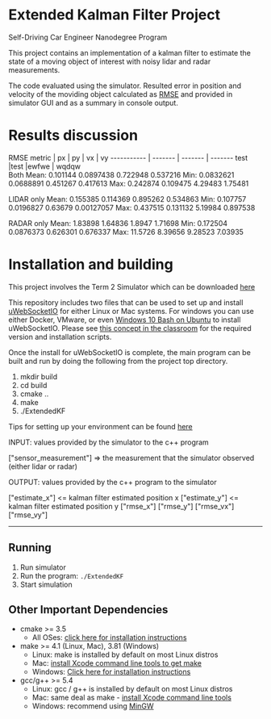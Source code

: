 # Extended Kalman Filter Project
Self-Driving Car Engineer Nanodegree Program

This project contains an implementation of a kalman filter to estimate the state of a moving object of interest with noisy lidar and radar measurements. 

The code evaluated using the simulator. Resulted error in position and velocity of the moviding object calculated as [RMSE](https://en.wikipedia.org/wiki/Root-mean-square_deviation) and provided in simulator GUI and as a summary in console output.

# Results discussion
RMSE metric |   px    | py | vx | vy
----------- | ------- |  ------- | ------- 
test        |test     |ewfwe     | wqdqw   
Both
	Mean: 0.101144 0.0897438 0.722948 0.537216
	Min:  0.0832621 0.0688891 0.451267 0.417613
	Max:  0.242874 0.109475 4.29483 1.75481

LIDAR only
    Mean: 0.155385 0.114369 0.895262 0.534863
	Min:  0.107757 0.0196827 0.63679 0.00127057
	Max:  0.437515 0.131132 5.19984 0.897538


RADAR only
	Mean: 1.83898 1.64836 1.8947 1.71698
	Min:  0.172504 0.0876373 0.626301 0.676337
	Max:  11.5726 8.39656 9.28523 7.03935

# Installation and building

This project involves the Term 2 Simulator which can be downloaded [here](https://github.com/udacity/self-driving-car-sim/releases)

This repository includes two files that can be used to set up and install [uWebSocketIO](https://github.com/uWebSockets/uWebSockets) for either Linux or Mac systems. For windows you can use either Docker, VMware, or even [Windows 10 Bash on Ubuntu](https://www.howtogeek.com/249966/how-to-install-and-use-the-linux-bash-shell-on-windows-10/) to install uWebSocketIO. Please see [this concept in the classroom](https://classroom.udacity.com/nanodegrees/nd013/parts/40f38239-66b6-46ec-ae68-03afd8a601c8/modules/0949fca6-b379-42af-a919-ee50aa304e6a/lessons/f758c44c-5e40-4e01-93b5-1a82aa4e044f/concepts/16cf4a78-4fc7-49e1-8621-3450ca938b77) for the required version and installation scripts.

Once the install for uWebSocketIO is complete, the main program can be built and run by doing the following from the project top directory.

1. mkdir build
2. cd build
3. cmake ..
4. make
5. ./ExtendedKF

Tips for setting up your environment can be found [here](https://classroom.udacity.com/nanodegrees/nd013/parts/40f38239-66b6-46ec-ae68-03afd8a601c8/modules/0949fca6-b379-42af-a919-ee50aa304e6a/lessons/f758c44c-5e40-4e01-93b5-1a82aa4e044f/concepts/23d376c7-0195-4276-bdf0-e02f1f3c665d)

INPUT: values provided by the simulator to the c++ program

["sensor_measurement"] => the measurement that the simulator observed (either lidar or radar)

OUTPUT: values provided by the c++ program to the simulator

["estimate_x"] <= kalman filter estimated position x
["estimate_y"] <= kalman filter estimated position y
["rmse_x"]
["rmse_y"]
["rmse_vx"]
["rmse_vy"]

---


## Running

1. Run simulator
2. Run the program: `./ExtendedKF `
3. Start simulation

## Other Important Dependencies

* cmake >= 3.5
  * All OSes: [click here for installation instructions](https://cmake.org/install/)
* make >= 4.1 (Linux, Mac), 3.81 (Windows)
  * Linux: make is installed by default on most Linux distros
  * Mac: [install Xcode command line tools to get make](https://developer.apple.com/xcode/features/)
  * Windows: [Click here for installation instructions](http://gnuwin32.sourceforge.net/packages/make.htm)
* gcc/g++ >= 5.4
  * Linux: gcc / g++ is installed by default on most Linux distros
  * Mac: same deal as make - [install Xcode command line tools](https://developer.apple.com/xcode/features/)
  * Windows: recommend using [MinGW](http://www.mingw.org/)

